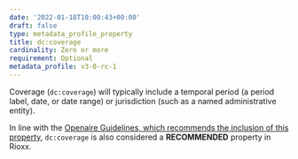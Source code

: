 ```yaml
---
date: '2022-01-18T10:00:43+00:00'
draft: false
type: metadata_profile_property
title: dc:coverage
cardinality: Zero or more
requirement: Optional
metadata_profile: v3-0-rc-1
---
```

Coverage (`dc:coverage`) will typically include a temporal period (a period label, date, or date range) or jurisdiction (such as a named administrative entity).

In line with the [Openaire Guidelines, which recommends the inclusion of this property](https://guidelines.openaire.eu/wiki/Literature_Guidelines:_Metadata_Field_Coverage), `dc:coverage` is also considered a **RECOMMENDED** property in Rioxx. 
